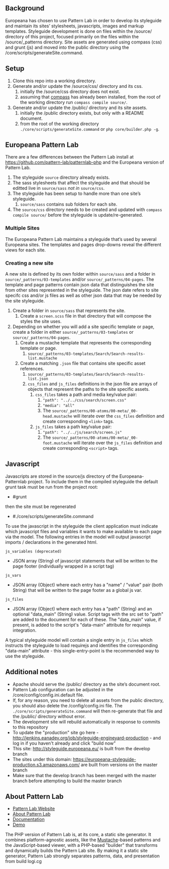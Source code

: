 ## Background
Europeana has chosen to use Pattern Lab in order to develop its styleguide and maintain its sites’ stylesheets, javascripts, images and markup templates. Styleguide development is done on files within the /source/ directory of this project, focused primarily on the files within the /source/_patterns directory. Site assets are generated using compass (css) and grunt (js) and moved into the public directory using the /core/scripts/generateSite.command.

## Setup
1. Clone this repo into a working directory.
1. Generate and/or update the /source/css/ directory and its css.
   1. initially the /source/css directory does not exist.
   1. assuming that [compass](http://compass-style.org/install/ "compass install page") has already been installed, from the root of the working directory run `compass compile source/`.
1. Generate and/or update the /public/ directory and its site assets.
   1. initially the /public directory exists, but only with a README document.
   1. from the root of the working directory `./core/scripts/generateSite.command` or `php core/builder.php -g`.

## Europeana Pattern Lab
There are a few differences between the Pattern Lab install at https://github.com/pattern-lab/patternlab-php and the Europeana version of Pattern Lab.

1. The styleguide `source` directory already exists.
1. The sass stylesheets that affect the styleguide and that should be editted live in `source/sass` _not in_ `source/css`.
1. The styleguide has been setup to handle more than one site’s styleguide.
   1. `source/sass` contains sub folders for each site.
1. The `source/css` directory needs to be created and updated with `compass compile source/` before the styleguide is update/re-generated.

### Multiple Sites
The Europeana Pattern Lab maintains a styleguide that’s used by several Europeana sites. The templates and pages drop-downs reveal the different views for each site.

### Creating a new site
A new site is defined by its own folder within `source/sass` and a folder in `source/_patterns/03-templates` and/or `source/_patterns/04-pages`. The template and page patterns contain json data that distinguishes the site from other sites represented in the styleguide. The json date refers to site specifc css and/or js files as well as other json data that may be needed by the site styleguide.

1. Create a folder in `source/sass` that represents the site.
   1. Create a `screen.scss` file in that directory that will compose the styles the site uses.
1. Depending on whether you will add a site specific template or page, create a folder in either `source/_patterns/03-templates` or `source/_patterns/04-pages`.
   1. Create a mustache template that represents the corresponding template or page.
      1. `source/_patterns/03-templates/Search/Search-results-list.mustache`
   1. Create a matching `.json` file that contains site specific asset references.
      1. `source/_patterns/03-templates/Search/Search-results-list.json`
      1. `css_files` and `js_files` definitions in the json file are arrays of objects that represent the paths to the site specific assets.
         1. `css_files` takes a path and media key/value pair:
            1. `"path": "../../css/search/screen.css"`
            1. `"media": "all"`
            1. The `source/_patterns/00-atoms/00-meta/_00-head.mustache` will iterate over the `css_files` definition and create corresponding `<link>` tags.
         1. `js_files` takes a path key/value pair:
            1. `"path": "../../js/search/screen.js"`
            1. The `source/_patterns/00-atoms/00-meta/_00-foot.mustache` will iterate over the `js_files` definition and create corresponding `<script>` tags.

## Javascript
Javascripts are stored in the source/js directory of the Europeana-Patternlab project.  To include them in the compiled styleguide the default grunt task must be run from the project root:

 - #grunt

then the site must be regenerated

 - #./core/scripts/generateSite.command

To use the javascript in the styleguide the client application must indicate which javascript files and variables it wants to make available to each page via the model.  The following entries in the model will output javascript imports / declarations in the generated html.

`js_variables (deprecated)`
 - JSON array (String) of javascript statements that will be written to the page footer (individually wrapped in a script tag)

`js_vars`
 - JSON array (Object) where each entry has a "name" / "value" pair (both String) that will be written to the page footer as a global js var.

`js_files`
 - JSON array (Object) where each entry has a "path" (String) and an optional "data_main" (String) value.  Script tags with the src set to "path" are added to the document for each of these.  The "data_main" value, if present, is added to the script's "data-main" attribute for requirejs integration.

A typical styleguide model will contain a single entry in `js_files` which instructs the styleguide to load requirejs and identifies the corresponding "data-main" attribute - this single-entry-point is the recommended way to use the styleguide.

## Additional notes
* Apache should serve the /public/ directory as the site’s document root.
* Pattern Lab configuration can be adjusted in the /core/config/config.ini.default file.
* If, for any reason, you need to delete all assets from the public directory, you should also delete the /config/config.ini file. The `./core/scripts/generateSite.command` will then re-generate that file and the /public/ directory without error.
* The development site will rebuild automatically in response to commits to this repository
* To update the "production" site go here - http://jenkins.eanadev.org/job/styleguide-engineyard-production - and log in if you haven't already and click "build now"
* This site: http://styleguide.europeana.eu/ is built from the develop branch
* The sites under this domain: https://europeana-styleguide-production.s3.amazonaws.com/ are built from versions on the master branch
* Make sure that the develop branch has been merged with the master branch before attempting to build the master branch

## About Pattern Lab
- [Pattern Lab Website](http://patternlab.io/)
- [About Pattern Lab](http://patternlab.io/about.html)
- [Documentation](http://patternlab.io/docs/index.html)
- [Demo](http://demo.patternlab.io/)

The PHP version of Pattern Lab is, at its core, a static site generator. It combines platform-agnostic assets, like the [Mustache](http://mustache.github.io/)-based patterns and the JavaScript-based viewer, with a PHP-based "builder" that transforms and dynamically builds the Pattern Lab site. By making it a static site generator, Pattern Lab strongly separates patterns, data, and presentation from build logi.cg
